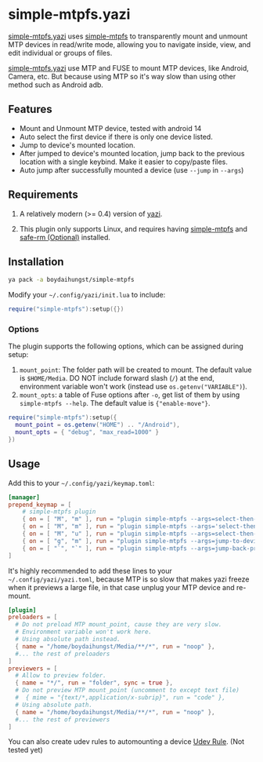 # simple-mtpfs.yazi

[simple-mtpfs.yazi](https://github.com/boydaihungst/simple-mtpfs.yazi)
uses [simple-mtpfs](https://github.com/phatina/simple-mtpfs/wiki) to
transparently mount and unmount MTP devices in read/write mode, allowing you to
navigate inside, view, and edit individual or groups of files.

[simple-mtpfs.yazi](https://github.com/boydaihungst/simple-mtpfs.yazi) use MTP and FUSE
to mount MTP devices, like Android, Camera, etc. But because using MTP so it's way slow
than using other method such as Android adb.

## Features

- Mount and Unmount MTP device, tested with android 14
- Auto select the first device if there is only one device listed.
- Jump to device's mounted location.
- After jumped to device's mounted location, jump back to the previous location with a single keybind.
  Make it easier to copy/paste files.
- Auto jump after successfully mounted a device (use `--jump` in `--args`)

## Requirements

1. A relatively modern (>= 0.4) version of
   [yazi](https://github.com/sxyazi/yazi).

2. This plugin only supports Linux, and requires having
   [simple-mtpfs](https://github.com/phatina/simple-mtpfs/wiki) and [safe-rm (Optional)](https://launchpad.net/safe-rm)
   installed.

## Installation

```sh
ya pack -a boydaihungst/simple-mtpfs
```

Modify your `~/.config/yazi/init.lua` to include:

```lua
require("simple-mtpfs"):setup({})
```

### Options

The plugin supports the following options, which can be assigned during setup:

1. `mount_point`: The folder path will be created to mount. The default value is `$HOME/Media`. DO NOT include forward slash (`/`) at the end,
   environment variable won't work (instead use `os.getenv("VARIABLE")`).
2. `mount_opts`: a table of Fuse options after `-o`, get list of them by using `simple-mtpfs --help`. The default value is `{"enable-move"}`.

```lua
require("simple-mtpfs"):setup({
  mount_point = os.getenv("HOME") .. "/Android"),
  mount_opts = { "debug", "max_read=1000" }
})
```

## Usage

Add this to your `~/.config/yazi/keymap.toml`:

```toml
[manager]
prepend_keymap = [
    # simple-mtpfs plugin
    { on = [ "M", "m" ], run = "plugin simple-mtpfs --args=select-then-mount", desc = "Select device then mount" },
    { on = [ "M", "m" ], run = "plugin simple-mtpfs --args='select-then-mount --jump'", desc = "Select device to mount and jump to its mount point" },
    { on = [ "M", "u" ], run = "plugin simple-mtpfs --args=select-then-unmount", desc = "Select device then unmount" },
    { on = [ "g", "m" ], run = "plugin simple-mtpfs --args=jump-to-device", desc = "Select device then jump to its mount point" },
    { on = [ "`", "`" ], run = "plugin simple-mtpfs --args=jump-back-prev-cwd", desc = "Jump back to the position before jumped to device" },
]
```

It's highly recommended to add these lines to your `~/.config/yazi/yazi.toml`, because MTP is so slow that makes yazi freeze when it previews a large file,
in that case unplug your MTP device and re-mount.

```toml
[plugin]
preloaders = [
  # Do not preload MTP mount_point, cause they are very slow.
  # Environment variable won't work here.
  # Using absolute path instead.
  { name = "/home/boydaihungst/Media/**/*", run = "noop" },
  #... the rest of preloaders
]
previewers = [
  # Allow to preview folder.
  { name = "*/", run = "folder", sync = true },
  # Do not preview MTP mount_point (uncomment to except text file)
  #  { mime = "{text/*,application/x-subrip}", run = "code" },
  # Using absolute path.
  { name = "/home/boydaihungst/Media/**/*", run = "noop" },
  #... the rest of previewers
]
```

You can also create udev rules to automounting a device [Udev Rule](https://github.com/phatina/simple-mtpfs/wiki#udev-rule). (Not tested yet)

